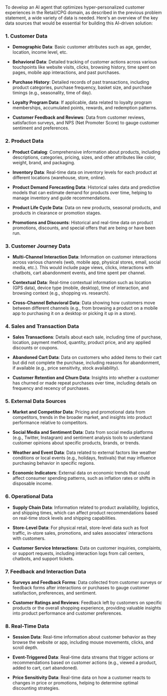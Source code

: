 To develop an AI agent that optimizes hyper-personalized customer experiences in the Retail/CPG domain, as described in the previous problem statement, a wide variety of data is needed. Here's an overview of the key data sources that would be essential for building this AI-driven solution:

### 1. **Customer Data**

- **Demographic Data**: Basic customer attributes such as age, gender, location, income level, etc.
    
- **Behavioral Data**: Detailed tracking of customer actions across various touchpoints like website visits, clicks, browsing history, time spent on pages, mobile app interactions, and past purchases.
    
- **Purchase History**: Detailed records of past transactions, including product categories, purchase frequency, basket size, and purchase timings (e.g., seasonality, time of day).
    
- **Loyalty Program Data**: If applicable, data related to loyalty program memberships, accumulated points, rewards, and redemption patterns.
    
- **Customer Feedback and Reviews**: Data from customer reviews, satisfaction surveys, and NPS (Net Promoter Score) to gauge customer sentiment and preferences.
    

### 2. **Product Data**

- **Product Catalog**: Comprehensive information about products, including descriptions, categories, pricing, sizes, and other attributes like color, weight, brand, and packaging.
    
- **Inventory Data**: Real-time data on inventory levels for each product at different locations (warehouse, store, online).
    
- **Product Demand Forecasting Data**: Historical sales data and predictive models that can estimate demand for products over time, helping to manage inventory and guide recommendations.
    
- **Product Life Cycle Data**: Data on new products, seasonal products, and products in clearance or promotion stages.
    
- **Promotions and Discounts**: Historical and real-time data on product promotions, discounts, and special offers that are being or have been run.
    

### 3. **Customer Journey Data**

- **Multi-Channel Interaction Data**: Information on customer interactions across various channels (web, mobile app, physical stores, email, social media, etc.). This would include page views, clicks, interactions with chatbots, cart abandonment events, and time spent per channel.
    
- **Contextual Data**: Real-time contextual information such as location (GPS data), device type (mobile, desktop), time of interaction, and browsing context (e.g., shopping vs. research).
    
- **Cross-Channel Behavioral Data**: Data showing how customers move between different channels (e.g., from browsing a product on a mobile app to purchasing it on a desktop or picking it up in a store).
    

### 4. **Sales and Transaction Data**

- **Sales Transactions**: Details about each sale, including time of purchase, location, payment method, quantity, product price, and any applied discounts or coupons.
    
- **Abandoned Cart Data**: Data on customers who added items to their cart but did not complete the purchase, including reasons for abandonment, if available (e.g., price sensitivity, stock availability).
    
- **Customer Retention and Churn Data**: Insights into whether a customer has churned or made repeat purchases over time, including details on frequency and recency of purchases.
    

### 5. **External Data Sources**

- **Market and Competitor Data**: Pricing and promotional data from competitors, trends in the broader market, and insights into product performance relative to competitors.
    
- **Social Media and Sentiment Data**: Data from social media platforms (e.g., Twitter, Instagram) and sentiment analysis tools to understand customer opinions about specific products, brands, or trends.
    
- **Weather and Event Data**: Data related to external factors like weather conditions or local events (e.g., holidays, festivals) that may influence purchasing behavior in specific regions.
    
- **Economic Indicators**: External data on economic trends that could affect consumer spending patterns, such as inflation rates or shifts in disposable income.
    

### 6. **Operational Data**

- **Supply Chain Data**: Information related to product availability, logistics, and shipping times, which can affect product recommendations based on real-time stock levels and shipping capabilities.
    
- **Store-Level Data**: For physical retail, store-level data such as foot traffic, in-store sales, promotions, and sales associates’ interactions with customers.
    
- **Customer Service Interactions**: Data on customer inquiries, complaints, or support requests, including interaction logs from call centers, chatbots, and support tickets.
    

### 7. **Feedback and Interaction Data**

- **Surveys and Feedback Forms**: Data collected from customer surveys or feedback forms after interactions or purchases to gauge customer satisfaction, preferences, and sentiment.
    
- **Customer Ratings and Reviews**: Feedback left by customers on specific products or the overall shopping experience, providing valuable insights into product performance and customer preferences.
    

### 8. **Real-Time Data**

- **Session Data**: Real-time information about customer behavior as they browse the website or app, including mouse movements, clicks, and scroll depth.
    
- **Event-Triggered Data**: Real-time data streams that trigger actions or recommendations based on customer actions (e.g., viewed a product, added to cart, cart abandoned).
    
- **Price Sensitivity Data**: Real-time data on how a customer reacts to changes in price or promotions, helping to determine optimal discounting strategies.